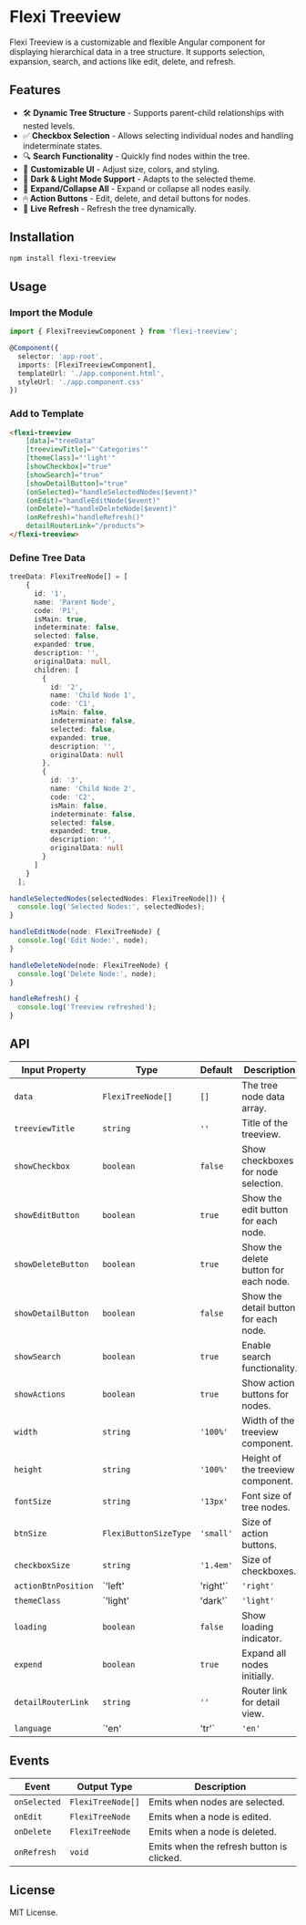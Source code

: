 # Flexi Treeview

Flexi Treeview is a customizable and flexible Angular component for displaying hierarchical data in a tree structure. It supports selection, expansion, search, and actions like edit, delete, and refresh.

## Features

- 🛠 **Dynamic Tree Structure** - Supports parent-child relationships with nested levels.
- ✅ **Checkbox Selection** - Allows selecting individual nodes and handling indeterminate states.
- 🔍 **Search Functionality** - Quickly find nodes within the tree.
- 📏 **Customizable UI** - Adjust size, colors, and styling.
- 🎨 **Dark & Light Mode Support** - Adapts to the selected theme.
- 🔄 **Expand/Collapse All** - Expand or collapse all nodes easily.
- 🖱 **Action Buttons** - Edit, delete, and detail buttons for nodes.
- 🔄 **Live Refresh** - Refresh the tree dynamically.

## Installation

```sh
npm install flexi-treeview
```

## Usage

### Import the Module

```ts
import { FlexiTreeviewComponent } from 'flexi-treeview';

@Component({
  selector: 'app-root',
  imports: [FlexiTreeviewComponent],
  templateUrl: './app.component.html',
  styleUrl: './app.component.css'
})
```

### Add to Template

```html
<flexi-treeview
    [data]="treeData"
    [treeviewTitle]="'Categories'"
    [themeClass]="'light'"
    [showCheckbox]="true"
    [showSearch]="true"
    [showDetailButton]="true"
    (onSelected)="handleSelectedNodes($event)"
    (onEdit)="handleEditNode($event)"
    (onDelete)="handleDeleteNode($event)"
    (onRefresh)="handleRefresh()"
    detailRouterLink="/products">
</flexi-treeview>
```

### Define Tree Data

```ts
treeData: FlexiTreeNode[] = [
    {
      id: '1',
      name: 'Parent Node',
      code: 'P1',
      isMain: true,
      indeterminate: false,
      selected: false,
      expanded: true,
      description: '',
      originalData: null,
      children: [
        {
          id: '2',
          name: 'Child Node 1',
          code: 'C1',
          isMain: false,
          indeterminate: false,
          selected: false,
          expanded: true,
          description: '',
          originalData: null
        },
        {
          id: '3',
          name: 'Child Node 2',
          code: 'C2',
          isMain: false,
          indeterminate: false,
          selected: false,
          expanded: true,
          description: '',
          originalData: null
        }
      ]
    }
  ];
```

```ts
handleSelectedNodes(selectedNodes: FlexiTreeNode[]) {
  console.log('Selected Nodes:', selectedNodes);
}

handleEditNode(node: FlexiTreeNode) {
  console.log('Edit Node:', node);
}

handleDeleteNode(node: FlexiTreeNode) {
  console.log('Delete Node:', node);
}

handleRefresh() {
  console.log('Treeview refreshed');
}
```

## API

| Input Property      | Type                | Default | Description |
|---------------------|--------------------|---------|-------------|
| `data`             | `FlexiTreeNode[]`   | `[]`  | The tree node data array. |
| `treeviewTitle`    | `string`            | `''`   | Title of the treeview. |
| `showCheckbox`     | `boolean`           | `false` | Show checkboxes for node selection. |
| `showEditButton`   | `boolean`           | `true`  | Show the edit button for each node. |
| `showDeleteButton` | `boolean`           | `true`  | Show the delete button for each node. |
| `showDetailButton` | `boolean`           | `false` | Show the detail button for each node. |
| `showSearch`       | `boolean`           | `true`  | Enable search functionality. |
| `showActions`      | `boolean`           | `true`  | Show action buttons for nodes. |
| `width`           | `string`            | `'100%'` | Width of the treeview component. |
| `height`          | `string`            | `'100%'` | Height of the treeview component. |
| `fontSize`        | `string`            | `'13px'` | Font size of tree nodes. |
| `btnSize`         | `FlexiButtonSizeType` | `'small'` | Size of action buttons. |
| `checkboxSize`    | `string`            | `'1.4em'` | Size of checkboxes. |
| `actionBtnPosition` | `'left' | 'right'` | `'right'` | Position of action buttons. |
| `themeClass`      | `'light' | 'dark'`  | `'light'` | Theme of the treeview component. |
| `loading`         | `boolean`           | `false` | Show loading indicator. |
| `expend`         | `boolean`           | `true` | Expand all nodes initially. |
| `detailRouterLink` | `string`           | `''` | Router link for detail view. |
| `language`        | `'en' | 'tr'`       | `'en'` | Language setting for labels. |


## Events

| Event       | Output Type          | Description |
|------------|--------------------|-------------|
| `onSelected` | `FlexiTreeNode[]` | Emits when nodes are selected. |
| `onEdit`     | `FlexiTreeNode`   | Emits when a node is edited. |
| `onDelete`   | `FlexiTreeNode`   | Emits when a node is deleted. |
| `onRefresh`  | `void`            | Emits when the refresh button is clicked. |

## License

MIT License.